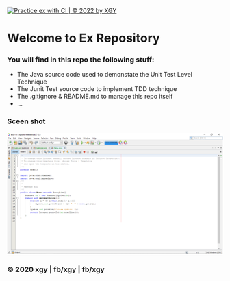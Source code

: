 [![Practice ex with CI  | © 2022 by XGY](https://github.com/kakabear12/ex02-rn/actions/workflows/ex-ci.yml/badge.svg)](https://github.com/kakabear12/ex02-rn/actions/workflows/ex-ci.yml)
# Welcome to Ex Repository
### You will find in this repo the following stuff:
* The Java source code used to demonstate the Unit Test Level Technique
* The Junit Test source code to implement TDD technique
* The .gitignore & README.md to manage this repo itself
* ... 
### Sceen shot
![The Junit code](https://github.com/kakabear12/ex02-rn/blob/main/images/intro-pj.png)

### © 2020 xgy | fb/xgy | fb/xgy